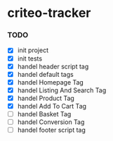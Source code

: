 # criteo-tracker
### TODO
- [x] init project
- [x] init tests
- [x] handel header script tag
- [x] handel default tags
- [x] handel Homepage Tag
- [x] handel Listing And Search Tag
- [x] handel Product Tag
- [x] handel Add To Cart Tag
- [ ] handel Basket Tag 
- [ ] handel Conversion Tag
- [ ] handel footer script tag